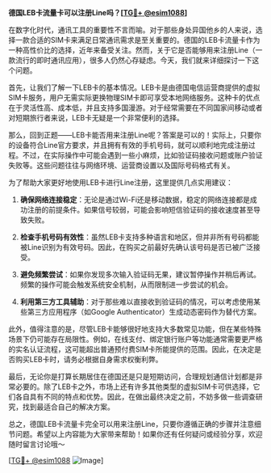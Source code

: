 **德国LEB卡流量卡可以注册Line吗？[[TG💪+ @esim1088](https://t.me/s/esim1088)]**

在数字化时代，通讯工具的重要性不言而喻。对于那些身处异国他乡的人来说，选择一款合适的SIM卡来满足日常通讯需求是至关重要的。德国的LEB卡流量卡作为一种高性价比的选择，近年来备受关注。然而，关于它是否能够用来注册Line（一款流行的即时通讯应用），很多人仍然心存疑虑。今天，我们就来详细探讨一下这个问题。

首先，让我们了解一下LEB卡的基本情况。LEB卡是由德国电信运营商提供的虚拟SIM卡服务，用户无需实际更换物理SIM卡即可享受本地网络服务。这种卡的优点在于灵活性高、成本低，并且支持多国漫游。对于经常需要在不同国家间移动或者对短期旅行者来说，LEB卡无疑是一个非常便利的选择。

那么，回到正题——LEB卡能否用来注册Line呢？答案是可以的！实际上，只要你的设备符合Line官方要求，并且拥有有效的手机号码，就可以顺利地完成注册过程。不过，在实际操作中可能会遇到一些小麻烦，比如验证码接收问题或账户验证失败等。这些问题往往与网络环境、运营商设置以及国际号码格式有关。

为了帮助大家更好地使用LEB卡进行Line注册，这里提供几点实用建议：

1. **确保网络连接稳定**：无论是通过Wi-Fi还是移动数据，稳定的网络连接都是成功注册的前提条件。如果信号较弱，可能会影响短信验证码的接收速度甚至导致失败。

2. **检查手机号码有效性**：虽然LEB卡支持多种语言和地区，但并非所有号码都能被Line识别为有效号码。因此，在购买之前最好先确认该号码是否已被广泛接受。

3. **避免频繁尝试**：如果你发现多次输入验证码无果，建议暂停操作并稍后再试。频繁的操作可能会触发系统安全机制，从而限制进一步尝试的机会。

4. **利用第三方工具辅助**：对于那些难以直接收到验证码的情况，可以考虑使用某些第三方应用程序（如Google Authenticator）生成动态密码作为替代方案。

此外，值得注意的是，尽管LEB卡能够很好地支持大多数常见功能，但在某些特殊场景下仍可能存在局限性。例如，在线支付、绑定银行账户等功能通常需要更严格的实名认证流程，这可能超出普通预付费SIM卡所能提供的范围。因此，在决定是否购买LEB卡时，请务必根据自身需求权衡利弊。

最后，无论你是打算长期居住在德国还是只是短期访问，合理规划通信计划都是非常必要的。除了LEB卡之外，市场上还有许多其他类型的虚拟SIM卡可供选择，它们各自具有不同的特点和优势。因此，在做出最终决定之前，不妨多做一些调查研究，找到最适合自己的解决方案。

总之，德国LEB卡流量卡完全可以用来注册Line，只要你遵循正确的步骤并注意细节问题。希望以上内容能为大家带来帮助！如果你还有任何疑问或经验分享，欢迎随时留言讨论哦～

[[TG💪+ @esim1088](https://t.me/s/esim1088) ![Image](https://i.postimg.cc/4NQfJmqS/Snipaste-2025-05-13-00-14-12.png)]